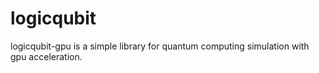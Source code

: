 # logicqubit
logicqubit-gpu is a simple library for quantum computing simulation with gpu acceleration.
